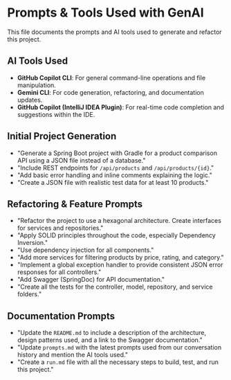 # Prompts & Tools Used with GenAI

This file documents the prompts and AI tools used to generate and refactor this project.

## AI Tools Used

- **GitHub Copilot CLI**: For general command-line operations and file manipulation.
- **Gemini CLI**: For code generation, refactoring, and documentation updates.
- **GitHub Copilot (IntelliJ IDEA Plugin)**: For real-time code completion and suggestions within the IDE.

## Initial Project Generation

- "Generate a Spring Boot project with Gradle for a product comparison API using a JSON file instead of a database."
- "Include REST endpoints for `/api/products` and `/api/products/{id}`."
- "Add basic error handling and inline comments explaining the logic."
- "Create a JSON file with realistic test data for at least 10 products."

## Refactoring & Feature Prompts

- "Refactor the project to use a hexagonal architecture. Create interfaces for services and repositories."
- "Apply SOLID principles throughout the code, especially Dependency Inversion."
- "Use dependency injection for all components."
- "Add more services for filtering products by price, rating, and category."
- "Implement a global exception handler to provide consistent JSON error responses for all controllers."
- "Add Swagger (SpringDoc) for API documentation."
- "Create all the tests for the controller, model, repository, and service folders."

## Documentation Prompts

- "Update the `README.md` to include a description of the architecture, design patterns used, and a link to the Swagger documentation."
- "Update `prompts.md` with the latest prompts used from our conversation history and mention the AI tools used."
- "Create a `run.md` file with all the necessary steps to build, test, and run this project."
